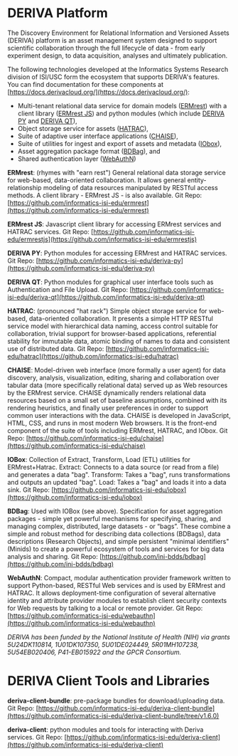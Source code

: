 # DERIVA Platform

The Discovery Environment for Relational Information and Versioned Assets (DERIVA) platform is an asset management system designed to support scientific collaboration through the full lifecycle of data - from early experiment design, to data acquisition, analyses and ultimately publication.

The following technologies developed at the Informatics Systems Research division of ISI/USC form the ecosystem that supports DERIVA's features. You can find documentation for these components at [https://docs.derivacloud.org/](https://docs.derivacloud.org/):

* Multi-tenant relational data service for domain models ([ERMrest](https://github.com/informatics-isi-edu/ermrest)) with a client library ([ERMrest JS](https://github.com/informatics-isi-edu/ermrestjs)) and python modules (which include [DERIVA PY](https://github.com/informatics-isi-edu/deriva-py) and [DERIVA QT](https://github.com/informatics-isi-edu/deriva-qt)),
* Object storage service for assets ([HATRAC](https://github.com/informatics-isi-edu/hatrac)),
* Suite of adaptive user interface applications ([CHAISE](https://github.com/informatics-isi-edu/chaise)),
* Suite of utilities for ingest and export of assets and metadata ([IObox](https://github.com/informatics-isi-edu/iobox)),
* Asset aggregation package format ([BDBag](https://github.com/ini-bdds/bdbag)), and
* Shared authentication layer ([WebAuthN](https://github.com/informatics-isi-edu/webauthn))

**ERMrest**: (rhymes with "earn rest") General relational data storage service for web-based, data-oriented collaboration. It allows general entity-relationship modeling of data resources manipulated by RESTful access methods. A client library - ERMrest JS - is also available.
Git Repo: [https://github.com/informatics-isi-edu/ermrest](https://github.com/informatics-isi-edu/ermrest)

**ERMrest JS**: Javascript client library for accessing ERMrest services and HATRAC services.
Git Repo: [https://github.com/informatics-isi-edu/ermrestjs](https://github.com/informatics-isi-edu/ermrestjs)

**DERIVA PY**: Python modules for accessing ERMrest and HATRAC services.
Git Repo: [https://github.com/informatics-isi-edu/deriva-py](https://github.com/informatics-isi-edu/deriva-py)

**DERIVA QT**: Python modules for graphical user interface tools such as Authentication and File Upload.
Git Repo: [https://github.com/informatics-isi-edu/deriva-qt](https://github.com/informatics-isi-edu/deriva-qt)

**HATRAC**: (pronounced "hat rack") Simple object storage service for web-based, data-oriented collaboration. It presents a simple HTTP RESTful service model with hierarchical data naming, access control suitable for collaboration, trivial support for browser-based applications, referential stability for immutable data, atomic binding of names to data and consistent use of distributed data.
Git Repo: [https://github.com/informatics-isi-edu/hatrac](https://github.com/informatics-isi-edu/hatrac)

**CHAISE**: Model-driven web interface (more formally a user agent) for data discovery, analysis, visualization, editing, sharing and collaboration over tabular data (more specifically relational data) served up as Web resources by the ERMrest service. CHAISE dynamically renders relational data resources based on a small set of baseline assumptions, combined with its rendering heuristics, and finally user preferences in order to support common user interactions with the data. CHAISE is developed in JavaScript, HTML, CSS, and runs in most modern Web browsers. It is the front-end component of the suite of tools including ERMrest, HATRAC, and IObox.
Git Repo: [https://github.com/informatics-isi-edu/chaise](https://github.com/informatics-isi-edu/chaise)

**IOBox**: Collection of Extract, Transform, Load (ETL) utilities for ERMrest+Hatrac. Extract: Connects to a data source (or read from a file) and generates a data "bag". Transform: Takes a "bag", runs transformations and outputs an updated "bag". Load: Takes a "bag" and loads it into a data sink.
Git Repo: [https://github.com/informatics-isi-edu/iobox](https://github.com/informatics-isi-edu/iobox)

**BDBag**: Used with IOBox (see above). Specification for asset aggregation packages - simple yet powerful mechanisms for specifying, sharing, and managing complex, distributed, large datasets - or “bags”. These combine a simple and robust method for describing data collections (BDBags), data descriptions (Research Objects), and simple persistent "minimal identifiers" (Minids) to create a powerful ecosystem of tools and services for big data analysis and sharing.
Git Repo: [https://github.com/ini-bdds/bdbag](https://github.com/ini-bdds/bdbag)

**WebAuthN**: Compact, modular authentication provider framework written to support Python-based, RESTful Web services and is used by ERMrest and HATRAC. It allows deployment-time configuration of several alternative identity and attribute provider modules to establish client security contexts for Web requests by talking to a local or remote provider.
Git Repo: [https://github.com/informatics-isi-edu/webauthn](https://github.com/informatics-isi-edu/webauthn)

*DERIVA has been funded by the National Institute of Health (NIH) via grants 5U24DK110814, 1U01DK107350, 5U01DE024449, 5R01MH107238, 5U54EB020406, P41-EB015922 and the GPCR Consortium.*

# DERIVA Client Tools and Libraries
**deriva-client-bundle**: pre-package bundles for download/uploading data. 
Git Repo: [https://github.com/informatics-isi-edu/deriva-client-bundle](https://github.com/informatics-isi-edu/deriva-client-bundle/tree/v1.6.0)

**deriva-client**: python modules and tools for interacting with Deriva services.
Git Repo: [https://github.com/informatics-isi-edu/deriva-client](https://github.com/informatics-isi-edu/deriva-client)

